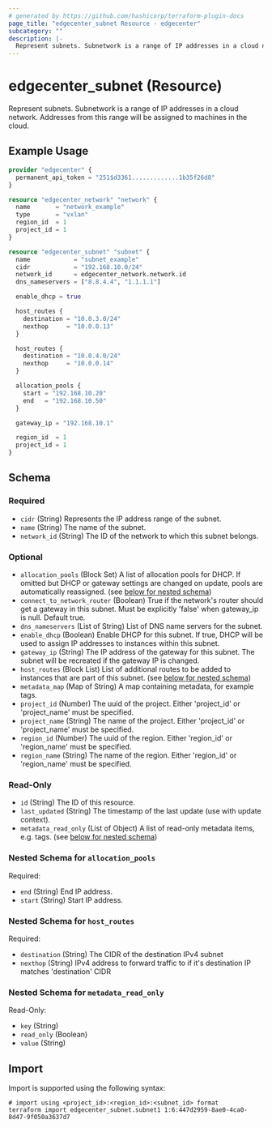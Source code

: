 ```yaml
---
# generated by https://github.com/hashicorp/terraform-plugin-docs
page_title: "edgecenter_subnet Resource - edgecenter"
subcategory: ""
description: |-
  Represent subnets. Subnetwork is a range of IP addresses in a cloud network. Addresses from this range will be assigned to machines in the cloud.
---
```


# edgecenter_subnet (Resource)

Represent subnets. Subnetwork is a range of IP addresses in a cloud network. Addresses from this range will be assigned to machines in the cloud.

## Example Usage

```terraform
provider "edgecenter" {
  permanent_api_token = "251$d3361.............1b35f26d8"
}

resource "edgecenter_network" "network" {
  name       = "network_example"
  type       = "vxlan"
  region_id  = 1
  project_id = 1
}

resource "edgecenter_subnet" "subnet" {
  name            = "subnet_example"
  cidr            = "192.168.10.0/24"
  network_id      = edgecenter_network.network.id
  dns_nameservers = ["8.8.4.4", "1.1.1.1"]

  enable_dhcp = true

  host_routes {
    destination = "10.0.3.0/24"
    nexthop     = "10.0.0.13"
  }

  host_routes {
    destination = "10.0.4.0/24"
    nexthop     = "10.0.0.14"
  }

  allocation_pools {
    start = "192.168.10.20"
    end   = "192.168.10.50"
  }

  gateway_ip = "192.168.10.1"

  region_id  = 1
  project_id = 1
}
```

<!-- schema generated by tfplugindocs -->
## Schema

### Required

- `cidr` (String) Represents the IP address range of the subnet.
- `name` (String) The name of the subnet.
- `network_id` (String) The ID of the network to which this subnet belongs.

### Optional

- `allocation_pools` (Block Set) A list of allocation pools for DHCP. If omitted but DHCP or gateway settings are changed on update, pools are automatically reassigned. (see [below for nested schema](#nestedblock--allocation_pools))
- `connect_to_network_router` (Boolean) True if the network's router should get a gateway in this subnet. Must be explicitly 'false' when gateway_ip is null. Default true.
- `dns_nameservers` (List of String) List of DNS name servers for the subnet.
- `enable_dhcp` (Boolean) Enable DHCP for this subnet. If true, DHCP will be used to assign IP addresses to instances within this subnet.
- `gateway_ip` (String) The IP address of the gateway for this subnet. The subnet will be recreated if the gateway IP is changed.
- `host_routes` (Block List) List of additional routes to be added to instances that are part of this subnet. (see [below for nested schema](#nestedblock--host_routes))
- `metadata_map` (Map of String) A map containing metadata, for example tags.
- `project_id` (Number) The uuid of the project. Either 'project_id' or 'project_name' must be specified.
- `project_name` (String) The name of the project. Either 'project_id' or 'project_name' must be specified.
- `region_id` (Number) The uuid of the region. Either 'region_id' or 'region_name' must be specified.
- `region_name` (String) The name of the region. Either 'region_id' or 'region_name' must be specified.

### Read-Only

- `id` (String) The ID of this resource.
- `last_updated` (String) The timestamp of the last update (use with update context).
- `metadata_read_only` (List of Object) A list of read-only metadata items, e.g. tags. (see [below for nested schema](#nestedatt--metadata_read_only))

<a id="nestedblock--allocation_pools"></a>
### Nested Schema for `allocation_pools`

Required:

- `end` (String) End IP address.
- `start` (String) Start IP address.


<a id="nestedblock--host_routes"></a>
### Nested Schema for `host_routes`

Required:

- `destination` (String) The CIDR of the destination IPv4 subnet
- `nexthop` (String) IPv4 address to forward traffic to if it's destination IP matches 'destination' CIDR


<a id="nestedatt--metadata_read_only"></a>
### Nested Schema for `metadata_read_only`

Read-Only:

- `key` (String)
- `read_only` (Boolean)
- `value` (String)

## Import

Import is supported using the following syntax:

```shell
# import using <project_id>:<region_id>:<subnet_id> format
terraform import edgecenter_subnet.subnet1 1:6:447d2959-8ae0-4ca0-8d47-9f050a3637d7
```

